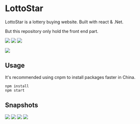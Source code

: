 # LottoStar
LottoStar is a lottery buying website. Built with react & .Net.

But this repository only hold the front end part.

![](https://img.shields.io/badge/react--router--dom-need-brightgreen.svg)
![](https://img.shields.io/badge/material--ui-need-brightgreen.svg)
![](https://img.shields.io/badge/license-Apache%202.0-blue.svg)

![](./public/favicon.ico)

## Usage

It's recommended using cnpm to install packages faster in China.

```
npm install
npm start
```

## Snapshots

![](snapshot/snapshot_1.png)
![](snapshot/snapshot_2.png)
![](snapshot/snapshot_3.png)
![](snapshot/snapshot_4.png)

